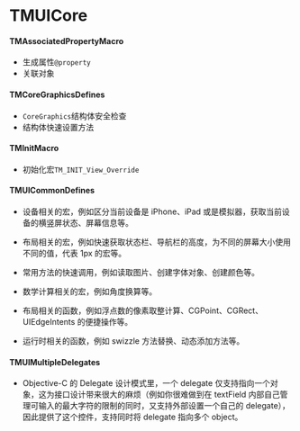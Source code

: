 # TMUICore

#### TMAssociatedPropertyMacro

- 生成属性`@property`
- 关联对象

#### TMCoreGraphicsDefines

- `CoreGraphics`结构体安全检查
- 结构体快速设置方法

#### TMInitMacro

- 初始化宏`TM_INIT_View_Override`

#### TMUICommonDefines

- 设备相关的宏，例如区分当前设备是 iPhone、iPad 或是模拟器，获取当前设备的横竖屏状态、屏幕信息等。

- 布局相关的宏，例如快速获取状态栏、导航栏的高度，为不同的屏幕大小使用不同的值，代表 1px 的宏等。

- 常用方法的快速调用，例如读取图片、创建字体对象、创建颜色等。

- 数学计算相关的宏，例如角度换算等。

- 布局相关的函数，例如浮点数的像素取整计算、CGPoint、CGRect、UIEdgeIntents 的便捷操作等。

- 运行时相关的函数，例如 swizzle 方法替换、动态添加方法等。

#### TMUIMultipleDelegates

- Objective-C 的 Delegate 设计模式里，一个 delegate 仅支持指向一个对象，这为接口设计带来很大的麻烦（例如你很难做到在 textField 内部自己管理可输入的最大字符的限制的同时，又支持外部设置一个自己的 delegate），因此提供了这个控件，支持同时将 delegate 指向多个 object。

